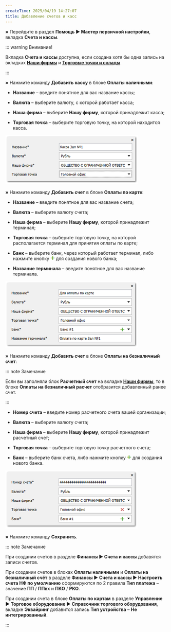 ```yaml
---
createTime: 2025/04/19 14:27:07
title: Добавление счетов и касс
---
```

**»** Перейдите в раздел **Помощь ► Мастер первичной настройки**, вкладка **Счета и кассы**.

::: warning Внимание!

Вкладка **Счета и кассы** доступна, если создана хотя бы одна запись на вкладках [**Наши фирмы**](./dobavlenie_kartochki_vashej_firmy.md) и [**Торговые точки и склады**](./dobavlenie_torgovoj_tochki_i_sklada.md) 

:::

**»** Нажмите команду **Добавить кассу** в блоке **Оплаты наличными**:

- **Название** – введите понятное для вас название кассы;

- **Валюта** – выберите валюту, с которой работает касса;

- **Наша фирма** – выберите **Нашу фирму**, которой принадлежит касса;

- **Торговая точка** – выберите торговую точку, на которой находится касса.

![](../../assets/guide/Aspose.Words.6f13226c-9016-4dda-be57-653ed66d987a.093.png)

**»** Нажмите команду **Добавить счет** в блоке **Оплаты по карте**:

- **Название** – введите понятное для вас название счета;

- **Валюта** – выберите валюту счета;

- **Наша фирма** – выберите **Нашу фирму**, которой принадлежит терминал;

- **Торговая точка** – выберите торговую точку, на которой располагается терминал для принятия оплаты по карте;

- **Банк** – выберите банк, через который работает терминал, либо нажмите кнопку ![](../../assets/guide/drex_dobavlenie_kartochki_vashej_firmy_custom.png) для создания нового банка;

- **Название терминала** – введите понятное для вас название терминала.

![](../../assets/guide/Aspose.Words.6f13226c-9016-4dda-be57-653ed66d987a.094.png)

**»** Нажмите команду **Добавить счет** в блоке **Оплаты на безналичный счет**:

::: note Замечание

Если вы заполняли блок **Расчетный счет** на вкладке [**Наши фирмы**](./dobavlenie_kartochki_vashej_firmy.md), то в блоке **Оплаты на безналичный расчет** отобразится добавленный ранее счет.

:::

- **Номер счета** – введите номер расчетного счета вашей организации;

- **Валюта** – выберите валюту счета;

- **Наша фирма** – выберите **Нашу фирму**, которой принадлежит расчетный счет;

- **Торговая точка** – выберите торговую точку расчетного счета;

- **Банк** – выберите банк счета, либо нажмите кнопку ![](../../assets/guide/drex_dobavlenie_kartochki_vashej_firmy_custom.png) для создания нового банка.

![](../../assets/guide/Aspose.Words.6f13226c-9016-4dda-be57-653ed66d987a.095.png)

**»** Нажмите команду **Сохранить**. 

::: note Замечание

При создании счетов в разделе **Финансы ► Счета и кассы** добавятся записи счетов.

При создании счетов в блоках **Оплаты наличными** и **Оплаты на безналичный счёт** в разделе **Финансы ► Счета и кассы ► Настроить счета НФ по умолчанию** сформируются по 2 правила **Тип платежа** – значение **ПП** / **ППвх** и **ПКО** / **РКО**.

При создании счета в блоке **Оплаты по картам** в разделе **Управление ► Торговое оборудование ► Справочник торгового оборудования**, вкладке **Эквайринг** добавится запись **Тип устройства** – **Не интегрированный**.

:::